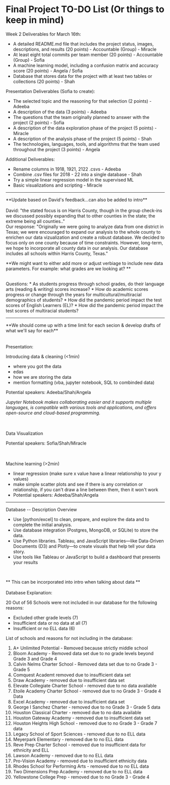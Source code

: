 # Final Project TO-DO List (Or things to keep in mind)

Week 2 Deliverables for March 16th:
- A detailed README.md file that includes the project status, images, descriptions, and results (20 points) - Accountable (Group) - Miracle
- At least eight total commits per team member (20 points) - Accountable (Group) - Sofia
- A machine learning model, including a confusion matrix and accuracy score (20 points) - Angela / Sofia
- Database that stores data for the project with at least two tables or collections (20 points) - Shah

Presentation Deliverables (Sofia to create):
- The selected topic and the reasoning for that selection (2 points) - Adeeba
- A description of the data (3 points) - Adeeba
- The questions that the team originally planned to answer with the project (2 points) - Sofia
- A description of the data exploration phase of the project (5 points) - Miracle
- A description of the analysis phase of the project (5 points) - Shah
- The technologies, languages, tools, and algorithms that the team used throughout the project (3 points) - Angela

Additional Deliverables:
- Rename columns in 1918, 1921, 2122 .csvs - Adeeba
- Combine .csv files for 2018 - 22 into a single database - Shah
- Try a simple linear regression model in the supervised ML
- Basic visualizations and scripting - Miracle

<hr>
**Update based on David's feedback...can also be added to intro**
<br>
<br>
David: "the stated focus is on Harris County, though in the group check-ins we discussed possibly expanding that to other counties in the state; the extreme being all counties.."
<br>
Our response: "Originally we were going to analyze data from one district in Texas; we were encouraged to expand our analysis to the whole county to enrichen our data vizualization and create a robust database. We decided to focus only on one county because of time constraints. However, long-term, we hope to incorporate all county data in our analysis. Our database includes all schools within Harris County, Texas."

**We might want to either add more or adjust verbiage to include new data parameters. For example: what grades are we looking at? **

<br>
Questions:
* As students progress through school grades, do their language arts (reading & writing) scores increase?
* How do academic scores progress or change through the years for multicultural/multiracial demographics of students? 
* How did the pandemic period impact the test scores of English Learners (EL)? 
* How did the pandemic period impact the test scores of multiracial students?

<hr>
**We should come up with a time limit for each secion & develop drafts of what we'll say for each**
<br>
<br>
<br>
Presentation:

Introducing data & cleaning (<1min)
- where you got the data
- edas
- how we are storing the data
- mention formatting (vba, jupyter notebook, SQL to combinded data)

Potential speakers: Adeeba/Shah/Angela

*Jupyter Notebook makes collaborating easier and it supports multiple languages, is compatible with various tools and applications, and offers open-source and cloud-based programming.*
<br>
<br>
<br>

Data Visualization

Potential speakers: Sofia/Shah/Miracle
<br>
<br>
<br>

Machine learning (>2min)
- linear regression (make sure x value have a linear relationship to your y values)
- make simple scatter plots and see if there is any correlation or relationship, if you can't draw a line between them, then it won't work
- Potential speakers: Adeeba/Shah/Angela

<hr>

Database -- Description Overview
- Use [python/excel] to clean, prepare, and explore the data and to complete the initial analysis. 
- Use database integration (Postgres, MongoDB, or SQLite) to store the data. 
- Use Python libraries. Tableau, and JavaScript libraries—like Data-Driven Documents (D3) and Plotly—to create visuals that help tell your data story.
- Use tools like Tableau or JavaScript to build a dashboard that presents your results
<br>

** This can be incorporated into intro when talking about data **
<br>
<br>
Database Explanation:

20 Out of 56 Schools were not included in our database for the following reasons:
- Excluded other grade levels (7)
- Insufficient data or no data at all (7)
- Insufficient or no ELL data (6)

List of schools and reasons for not including in the database:
1. A+ Unlimited Potential - Removed because strictly middle school
11. Bloom Academy - Removed data set due to no grade levels beyond Grade 3 and Grade 4 
12. Calvin Nelms Charter School - Removed data set due to no Grade 3 - Grade 5
14. Comquest Academt removed due to insufficient data set 
18. Draw Academy - removed due to insufficient data set
19. Elevate Collegiate Charter School - removed due to no data available
20. Etoile Academy Charter School - removed due to no Grade 3 - Grade 4 Data 
21. Excel Academy - removed due to insufficient data set 
23. George I Sanchez Charter - removed due to no Grade 3 - Grade 5 data
28. Houston Classical Charter - removed due to no data available
29. Houston Gateway Academy - removed due to insufficient data set
30. Houston Heights High School - removed due to no Grade 3 - Grade 7 data
37. Legacy School of Sport Sciences - removed due to no ELL data
38. Meyerpark Elementary - removed due to no ELL data
42. Reve Prep Charter School - removed due to insufficient data for ethnicity and ELL
49. Lawson Academy - removed due to no ELL data
50. Pro-Vision Academy - removed due to insufficient ethnicity data
51. Rhodes School for Performing Arts - removed due to no ELL data
54. Two Dimensions Prep Academy - removed due to no ELL data
55. Yellowstone College Prep - removed due to no Grade 3 - Grade 4
